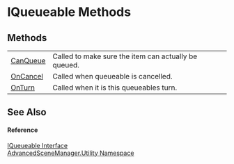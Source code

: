 # IQueueable Methods




## Methods
<table>
<tr>
<td><a href="M_AdvancedSceneManager_Utility_IQueueable_CanQueue.md">CanQueue</a></td>
<td>Called to make sure the item can actually be queued.</td></tr>
<tr>
<td><a href="M_AdvancedSceneManager_Utility_IQueueable_OnCancel.md">OnCancel</a></td>
<td>Called when queueable is cancelled.</td></tr>
<tr>
<td><a href="M_AdvancedSceneManager_Utility_IQueueable_OnTurn.md">OnTurn</a></td>
<td>Called when it is this queueables turn.</td></tr>
</table>

## See Also


#### Reference
<a href="T_AdvancedSceneManager_Utility_IQueueable.md">IQueueable Interface</a>  
<a href="N_AdvancedSceneManager_Utility.md">AdvancedSceneManager.Utility Namespace</a>  
